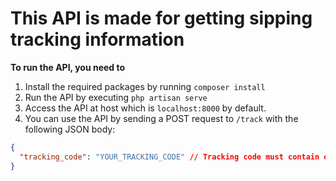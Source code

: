 # This API is made for getting sipping tracking information

**To run the API, you need to**
1. Install the required packages by running `composer install`
2. Run the API by executing `php artisan serve`
3. Access the API at host which is `localhost:8000` by default.
4. You can use the API by sending a POST request to `/track` with the following JSON body:
```json
{
  "tracking_code": "YOUR_TRACKING_CODE" // Tracking code must contain only uppercase letters and numbers.
}
```
